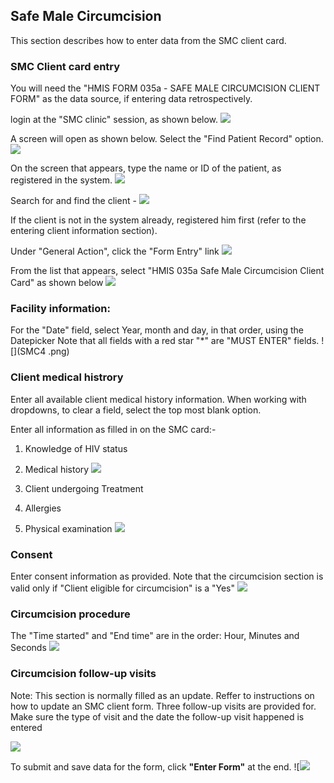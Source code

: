 ## Safe Male Circumcision
This section describes how to enter data from the SMC client card.

### SMC Client card entry
You will need the "HMIS FORM 035a - SAFE MALE CIRCUMCISION CLIENT FORM" as the data source, if entering data retrospectively.

login at the "SMC clinic" session, as shown below.
![](SMC12.png)

A screen will open as shown below. Select the "Find Patient Record" option. 
![](SMC11.png)

On the screen that appears, type the name or ID of the patient, as registered in the system.
![](SMC13.png)

Search for and find the client - 
![](SMC1.png)

If the client is not in the system already, registered him first (refer to the  entering client information section).

Under "General Action", click the "Form Entry" link
![](SMC2.png)

From the list that appears, select "HMIS 035a Safe Male Circumcision Client Card" as shown below
![](SMC3.png)


### Facility information: 
For the "Date" field, select Year, month and day, in that order, using the Datepicker
Note that all fields with a red star "*" are "MUST ENTER" fields.
![](SMC4 .png)

### Client medical histrory
Enter all available client medical history information.
When working with dropdowns, to clear a field, select the top most blank option.

Enter all information as filled in on the SMC card:-
1. Knowledge of HIV status 
2. Medical history
 ![](SMC5.png)
 
3. Client undergoing Treatment
4. Allergies
5. Physical examination
![](SMC6.png)

### Consent
Enter consent information as provided.
Note that the circumcision section is valid only if "Client eligible for circumcision" is a "Yes"
 ![](SMC7.png)


### Circumcision procedure
The "Time started" and "End time" are in the order: Hour, Minutes and Seconds
![](SMC8.png)

### Circumcision follow-up visits
Note: This section is normally filled as an update. Reffer to instructions on how to update an SMC client form.
Three follow-up visits are provided for.
Make sure the type of visit and the date the follow-up visit happened is entered

![](SMC9.png)

To submit and save data for the form, click **"Enter Form"** at the end.
![![](SMC10.png)